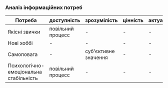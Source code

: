 ### Аналіз інформаційних потреб

| Потреба       | доступність | зрозумілість | цінність | актуальність |
|-------------- | ----------- | ------------ | ---------| ------------ |
| Якісні звички | повільний процесс      |      -       |    -     |      -       |
| Нові хоббі    |      -      |      -       |    -     |      -       |
| Самоповага    | - |   суб'єктивне значення   |    -     |      -       |
| Психологічно-емоціональна стабільність | повільний процесс| - | - | -|
